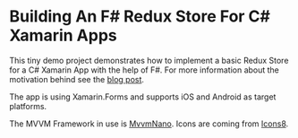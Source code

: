 # Building An F# Redux Store For C# Xamarin Apps

This tiny demo project demonstrates how to implement a basic Redux Store for a C# Xamarin App with the help of F#. For more information about the motivation behind see the [blog post](https://thomasbandt.com/fsharp-redux-store-for-xamarin-apps).

The app is using Xamarin.Forms and supports iOS and Android as target platforms. 

The MVVM Framework in use is [MvvmNano](https://github.com/aspnetde/MvvmNano). Icons are coming from [Icons8](https://icons8.com/).
